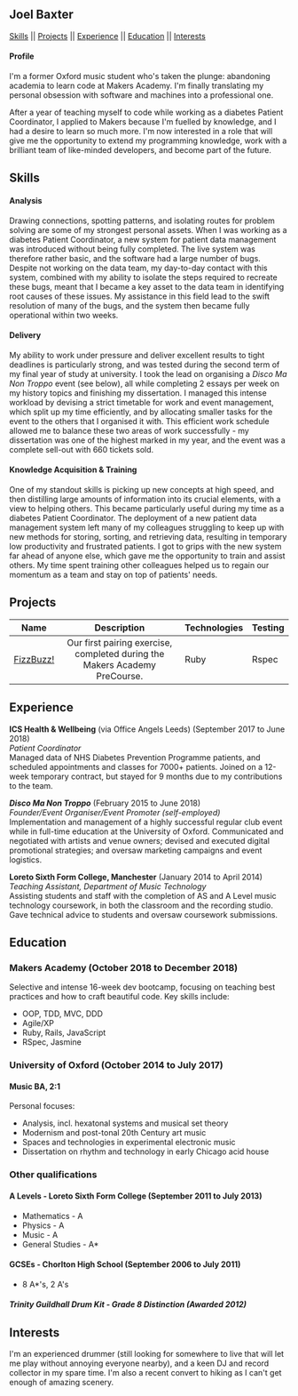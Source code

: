 ## Joel Baxter

[Skills](#skills) || [Projects](#projects) || [Experience](#experience) || [Education](#education) || [Interests](#interests)

#### Profile

I'm a former Oxford music student who's taken the plunge: abandoning academia to learn code at Makers Academy. I'm finally translating my personal obsession with software and machines into a professional one.

After a year of teaching myself to code while working as a diabetes Patient Coordinator, I applied to Makers because I'm fuelled by knowledge, and I had a desire to learn so much more. I'm now interested in a role that will give me the opportunity to extend my programming knowledge, work with a brilliant team of like-minded developers, and become part of the future.

## Skills<a name="skills"></a>

#### Analysis

Drawing connections, spotting patterns, and isolating routes for problem solving are some of my strongest personal assets. When I was working as a diabetes Patient Coordinator, a new system for patient data management was introduced without being fully completed. The live system was therefore rather basic, and the software had a large number of bugs. Despite not working on the data team, my day-to-day contact with this system, combined with my ability to isolate the steps required to recreate these bugs, meant that I became a key asset to the data team in identifying root causes of these issues. My assistance in this field lead to the swift resolution of many of the bugs, and the system then became fully operational within two weeks.

#### Delivery

My ability to work under pressure and deliver excellent results to tight deadlines is particularly strong, and was tested during the second term of my final year of study at university. I took the lead on organising a *Disco Ma Non Troppo* event (see below), all while completing 2 essays per week on my history topics and finishing my dissertation. I managed this intense workload by devising a strict timetable for work and event management, which split up my time efficiently, and by allocating smaller tasks for the event to the others that I organised it with. This efficient work schedule allowed me to balance these two areas of work successfully - my dissertation was one of the highest marked in my year, and the event was a complete sell-out with 660 tickets sold.

#### Knowledge Acquisition & Training

One of my standout skills is picking up new concepts at high speed, and then distilling large amounts of information into its crucial elements, with a view to helping others. This became particularly useful during my time as a diabetes Patient Coordinator. The deployment of a new patient data management system left many of my colleagues struggling to keep up with new methods for storing, sorting, and retrieving data, resulting in temporary low productivity and frustrated patients. I got to grips with the new system far ahead of anyone else, which gave me the opportunity to train and assist others. My time spent training other colleagues helped us to regain our momentum as a team and stay on top of patients' needs. 

## Projects<a name="projects"></a>

| Name                       | Description                                                                   | Technologies                     |  Testing                           |
| -------------------------- |:-----------------------------------------------------------------------------:|:-------------------|-------------------|
| [FizzBuzz!](https://github.com/jebax/fizzbuzz)     | Our first pairing exercise, completed during the Makers Academy PreCourse.      | Ruby      | Rspec

## Experience<a name="experience"></a>

**ICS Health & Wellbeing** (via Office Angels Leeds) (September 2017 to June 2018)    
*Patient Coordinator*  
Managed data of NHS Diabetes Prevention Programme patients, and scheduled appointments and classes for 7000+ patients. Joined on a 12-week temporary contract, but stayed for 9 months due to my contributions to the team.

***Disco Ma Non Troppo*** (February 2015 to June 2018)   
*Founder/Event Organiser/Event Promoter (self-employed)*  
Implementation and management of a highly successful regular club event while in full-time education at the University of Oxford. Communicated and negotiated with artists and venue owners; devised and executed digital promotional strategies; and oversaw marketing campaigns and event logistics.

**Loreto Sixth Form College, Manchester** (January 2014 to April 2014)  
*Teaching Assistant, Department of Music Technology*  
Assisting students and staff with the completion of AS and A Level music technology coursework, in both the classroom and the recording studio. Gave technical advice to students and oversaw coursework submissions.

## Education<a name="education"></a>
### Makers Academy (October 2018 to December 2018)

Selective and intense 16-week dev bootcamp, focusing on teaching best practices and how to craft beautiful code. Key skills include:

* OOP, TDD, MVC, DDD
* Agile/XP
* Ruby, Rails, JavaScript
* RSpec, Jasmine

### University of Oxford (October 2014 to July 2017)
#### Music BA, 2:1

Personal focuses:
* Analysis, incl. hexatonal systems and musical set theory
* Modernism and post-tonal 20th Century art music
* Spaces and technologies in experimental electronic music
* Dissertation on rhythm and technology in early Chicago acid house

### Other qualifications
#### A Levels - Loreto Sixth Form College (September 2011 to July 2013)
* Mathematics - A
* Physics - A
* Music - A
* General Studies - A*

#### GCSEs - Chorlton High School (September 2006 to July 2011)
* 8 A*'s, 2 A's

##### Trinity Guildhall Drum Kit - Grade 8 Distinction (Awarded 2012)

## Interests<a name="interests"></a>

I'm an experienced drummer (still looking for somewhere to live that will let me play without annoying everyone nearby), and a keen DJ and record collector in my spare time. I'm also a recent convert to hiking as I can't get enough of amazing scenery.
